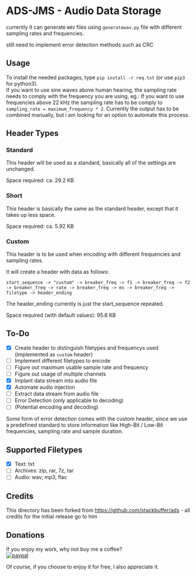 # ADS-JMS - Audio Data Storage

currently it can generate `WAV` files using `generatewav.py` file with different sampling rates and frequencies.

still need to implement error detection methods such as CRC

## Usage

To install the needed packages, type `pip install -r req.txt` (or use `pip3` for python3).   
If you want to use sine waves above human hearing, the sampling rate needs to comply with the frequency you are using, eg.: If you want to use frequencies above 22 kHz the sampling rate has to be comply to `sampling_rate = maximum_frequency * 2`. Currently the output has to be combined manually, but i am looking for an option to automate this process.

## Header Types

### Standard

This header will be used as a standard, basically all of the settings are unchanged.

Space required: ca. 29.2 KB

### Short

This header is basically the same as the standard header, except that it takes up less space.

Space required: ca. 5.92 KB

### Custom

This header is to be used when encoding with different frequencies and sampling rates.

It will create a header with data as follows:

`start_sequence -> "custom" -> breaker_freq -> f1 -> breaker_freq -> f2 -> breaker_freq -> rate -> breaker_freq -> ms -> breaker_freq -> filetype -> header_ending`

The header_ending currently is just the start_sequence repeated.

Space required (with default values): 95.8 KB

## To-Do

 - [x] Create header to distinguish filetypes and frequencys used (implemented as `custom` header)
 - [ ] Implement different filetypes to encode
 - [ ] Figure out maximum usable sample rate and frequency
 - [ ] Figure out usage of multiple channels
 - [x] Implant data stream into audio file
 - [x] Automate audio injection
 - [ ] Extract data stream from audio file
 - [ ] Error Detection (only applicable to decoding)
 - [ ] (Potential encoding and decoding)

Some form of error detection comes with the custom header, since we use a predefined standard to store information like High-Bit / Low-Bit frequencies, sampling rate and sample duration.

## Supported Filetypes

 - [x] Text: txt
 - [ ] Archives: zip, rar, 7z, tar
 - [ ] Audio: wav, mp3, flac

## Credits

This directory has been forked from https://github.com/stackbuffer/ads - all credits for the initial release go to him


## Donations

If you enjoy my work, why not buy me a coffee?      
[![paypal](https://www.paypalobjects.com/en_US/DK/i/btn/btn_donateCC_LG.gif)](https://www.paypal.com/donate/?hosted_button_id=K5KVUTX6HJHXU)

Of course, if you choose to enjoy it for free, I also appreciate it.
